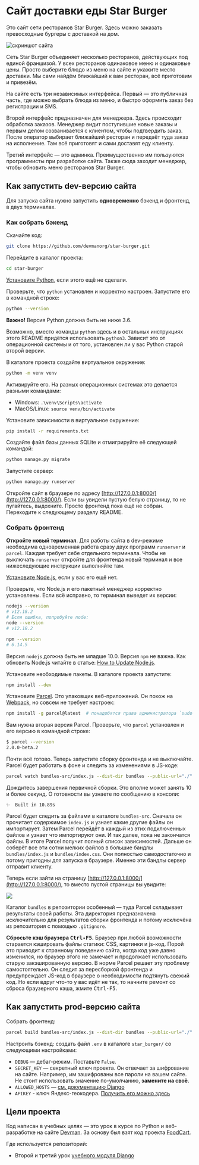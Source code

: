 # Сайт доставки еды Star Burger

Это сайт сети ресторанов Star Burger. Здесь можно заказать превосходные бургеры с доставкой на дом.

![скриншот сайта](https://dvmn.org/filer/canonical/1594651635/686/)


Сеть Star Burger объединяет несколько ресторанов, действующих под единой франшизой. У всех ресторанов одинаковое меню и одинаковые цены. Просто выберите блюдо из меню на сайте и укажите место доставки. Мы сами найдём ближайший к вам ресторан, всё приготовим и привезём.

На сайте есть три независимых интерфейса. Первый — это публичная часть, где можно выбрать блюда из меню, и быстро оформить заказ без регистрации и SMS.

Второй интерфейс предназначен для менеджера. Здесь происходит обработка заказов. Менеджер видит поступившие новые заказы и первым делом созванивается с клиентом, чтобы подтвердить заказ. После оператор выбирает ближайший ресторан и передаёт туда заказ на исполнение. Там всё приготовят и сами доставят еду клиенту.

Третий интерфейс — это админка. Преимущественно им пользуются программисты при разработке сайта. Также сюда заходит менеджер, чтобы обновить меню ресторанов Star Burger.

## Как запустить dev-версию сайта

Для запуска сайта нужно запустить **одновременно** бэкенд и фронтенд, в двух терминалах.

### Как собрать бэкенд

Скачайте код:
```sh
git clone https://github.com/devmanorg/star-burger.git
```

Перейдите в каталог проекта:
```sh
cd star-burger
```

[Установите Python](https://www.python.org/), если этого ещё не сделали.

Проверьте, что `python` установлен и корректно настроен. Запустите его в командной строке:
```sh
python --version
```
**Важно!** Версия Python должна быть не ниже 3.6.

Возможно, вместо команды `python` здесь и в остальных инструкциях этого README придётся использовать `python3`. Зависит это от операционной системы и от того, установлен ли у вас Python старой второй версии. 

В каталоге проекта создайте виртуальное окружение:
```sh
python -m venv venv
```
Активируйте его. На разных операционных системах это делается разными командами:
- Windows: `.\venv\Scripts\activate`
- MacOS/Linux: `source venv/bin/activate`


Установите зависимости в виртуальное окружение:
```sh
pip install -r requirements.txt
```

Создайте файл базы данных SQLite и отмигрируйте её следующей командой:

```sh
python manage.py migrate
```

Запустите сервер:

```sh
python manage.py runserver
```

Откройте сайт в браузере по адресу [http://127.0.0.1:8000/](http://127.0.0.1:8000/). Если вы увидели пустую белую страницу, то не пугайтесь, выдохните. Просто фронтенд пока ещё не собран. Переходите к следующему разделу README.

### Собрать фронтенд

**Откройте новый терминал**. Для работы сайта в dev-режиме необходима одновременная работа сразу двух программ `runserver` и `parcel`. Каждая требует себе отдельного терминала. Чтобы не выключать `runserver` откройте для фронтенда новый терминал и все нижеследующие инструкции выполняйте там.

[Установите Node.js](https://nodejs.org/en/), если у вас его ещё нет.

Проверьте, что Node.js и его пакетный менеджер корректно установлены. Если всё исправно, то терминал выведет их версии:

```sh
nodejs --version
# v12.18.2
# Если ошибка, попробуйте node:
node --version
# v12.18.2

npm --version
# 6.14.5
```

Версия `nodejs` должна быть не младше 10.0. Версия `npm` не важна. Как обновить Node.js читайте в статье: [How to Update Node.js](https://phoenixnap.com/kb/update-node-js-version).

Установите необходимые пакеты. В каталоге проекта запустите:

```sh
npm install --dev
```

Установите [Parcel](https://parceljs.org/). Это упаковщик веб-приложений. Он похож на [Webpack](https://webpack.js.org/), но совсем не требует настроек:

```sh
npm install -g parcel@latest  # понадобятся права администратора `sudo`
```

Вам нужна вторая версия Parcel. Проверьте, что `parcel` установлен и его версию в командной строке:

```sh
$ parcel --version
2.0.0-beta.2
```

Почти всё готово. Теперь запустите сборку фронтенда и не выключайте. Parcel будет работать в фоне и следить за изменениями в JS-коде:

```sh
parcel watch bundles-src/index.js --dist-dir bundles --public-url="./"
```

Дождитесь завершения первичной сборки. Это вполне может занять 10 и более секунд. О готовности вы узнаете по сообщению в консоли:

```
✨  Built in 10.89s
```

Parcel будет следить за файлами в каталоге `bundles-src`. Сначала он прочитает содержимое `index.js` и узнает какие другие файлы он импортирует. Затем Parcel перейдёт в каждый из этих подключенных файлов и узнает что импортируют они. И так далее, пока не закончатся файлы. В итоге Parcel получит полный список зависимостей. Дальше он соберёт все эти сотни мелких файлов в большие бандлы `bundles/index.js` и `bundles/index.css`. Они полностью самодостаточно и потому пригодны для запуска в браузере. Именно эти бандлы сервер отправит клиенту.

Теперь если зайти на страницу  [http://127.0.0.1:8000/](http://127.0.0.1:8000/), то вместо пустой страницы вы увидите:

![](https://dvmn.org/filer/canonical/1594651900/687/)

Каталог `bundles` в репозитории особенный — туда Parcel складывает результаты своей работы. Эта директория предназначена исключительно для результатов сборки фронтенда и потому исключёна из репозитория с помощью `.gitignore`.

**Сбросьте кэш браузера <kbd>Ctrl-F5</kbd>.** Браузер при любой возможности старается кэшировать файлы статики: CSS, картинки и js-код. Порой это приводит к странному поведению сайта, когда код уже давно изменился, но браузер этого не замечает и продолжает использовать старую закэшированную версию. В норме Parcel решает эту проблему самостоятельно. Он следит за пересборкой фронтенда и предупреждает JS-код в браузере о необходимости подтянуть свежий код. Но если вдруг что-то у вас идёт не так, то начните ремонт со сброса браузерного кэша, жмите <kbd>Ctrl-F5</kbd>.


## Как запустить prod-версию сайта

Собрать фронтенд:

```sh
parcel build bundles-src/index.js --dist-dir bundles --public-url="./"
```

Настроить бэкенд: создать файл `.env` в каталоге `star_burger/` со следующими настройками:

- `DEBUG` — дебаг-режим. Поставьте `False`.
- `SECRET_KEY` — секретный ключ проекта. Он отвечает за шифрование на сайте. Например, им зашифрованы все пароли на вашем сайте. Не стоит использовать значение по-умолчанию, **замените на своё**.
- `ALLOWED_HOSTS` — [см. документацию Django](https://docs.djangoproject.com/en/3.1/ref/settings/#allowed-hosts)
- `APIKEY` - ключ Яндекс-геокодера. [Получить его можно здесь](https://developer.tech.yandex.ru/services/)

## Цели проекта

Код написан в учебных целях — это урок в курсе по Python и веб-разработке на сайте [Devman](https://dvmn.org). За основу был взят код проекта [FoodCart](https://github.com/Saibharath79/FoodCart).

Где используется репозиторий:

- Второй и третий урок [учебного модуля Django](https://dvmn.org/modules/django/)

